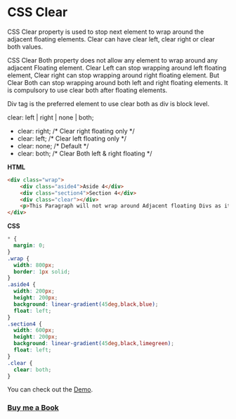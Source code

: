 # CSS Clear

CSS Clear property is used to stop next element to wrap around the adjacent floating elements. Clear can have clear left, clear right or clear both values.

CSS Clear Both property does not allow any element to wrap around any adjacent Floating element. Clear Left can stop wrapping around left floating element, Clear right can stop wrapping around right floating element. But Clear Both can stop wrapping around both left and right floating elements. It is compulsory to use clear both after floating elements.


Div tag is the preferred element to use clear both as div is block level.

clear: left | right | none | both;

- clear: right;    /*  Clear right floating only */
- clear: left;     /*  Clear left floating only */
- clear: none;     /*  Default */
- clear: both;     /*  Clear Both left & right floating */

**HTML**

```HTML
<div class="wrap">
    <div class="aside4">Aside 4</div>
    <div class="section4">Section 4</div>
    <div class="clear"></div>
    <p>This Paragraph will not wrap around Adjacent floating Divs as it is clear from both sides</p>
</div>
```

**CSS**

```CSS
* {
  margin: 0;
}
.wrap {
  width: 800px;
  border: 1px solid;
}
.aside4 {
  width: 200px;
  height: 200px;
  background: linear-gradient(45deg,black,blue);
  float: left;
}
.section4 {
  width: 600px;
  height: 200px;
  background: linear-gradient(45deg,black,limegreen);
  float: left;
}
.clear {
  clear: both;
}

```

You can check out the [Demo](https://praveenorugantitech.github.io/praveenorugantitech-css/12_Clear/Demo).

### [Buy me a Book](https://www.buymeacoffee.com/praveenoruganti)


